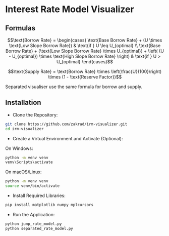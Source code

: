 # Interest Rate Model Visualizer

## Formulas

```math
\text{Borrow Rate} =
\begin{cases}
\text{Base Borrow Rate} + (U \times \text{Low Slope Borrow Rate}) & \text{if } U \leq U_{optimal} \\
\text{Base Borrow Rate} + (\text{Low Slope Borrow Rate} \times U_{optimal}) + \left( (U - U_{optimal}) \times \text{High Slope Borrow Rate} \right) & \text{if } U > U_{optimal}
\end{cases}
```

```math
\text{Supply Rate} = \text{Borrow Rate} \times \left(\frac{U}{100}\right) \times (1 - \text{Reserve Factor})
```

Separated visualiser use the same formula for borrow and supply.

## Installation

- Clone the Repository:

```bash
git clone https://github.com/zakrad/irm-visualizer.git
cd irm-visualizer
```

- Create a Virtual Environment and Activate (Optional):

On Windows:

```bash
python -m venv venv
venv\Scripts\activate
```

On macOS/Linux:

```bash
python -m venv venv
source venv/bin/activate
```

- Install Required Libraries:

```bash
pip install matplotlib numpy mplcursors
```

- Run the Application:

```bash
python jump_rate_model.py
python separated_rate_model.py
```
